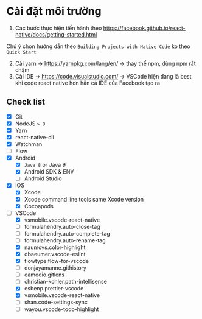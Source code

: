 # Cài đặt môi trường

1. Các bước thực hiện tiến hành theo
https://facebook.github.io/react-native/docs/getting-started.html

Chú ý chọn hướng dẫn theo  `Building Projects with Native Code` ko theo `Quick Start`

2. Cài yarn  -> https://yarnpkg.com/lang/en/ -> thay thế npm, dùng npm rất chậm
3. Cài IDE -> https://code.visualstudio.com/
-> VSCode hiện đang là best khi code react native hơn hẳn cả IDE của Facebook  tạo ra

## Check list

- [x] Git
- [x] NodeJS `> 8`
- [x] Yarn
- [x] react-native-cli
- [x] Watchman
- [ ] Flow
- [x] Android
    - [x] `Java 8` or Java 9
    - [x] Android SDK & ENV
    - [ ] Android Studio
- [x] iOS
    - [x] Xcode
    - [x] Xcode command line tools same Xcode version
    - [x] Cocoapods
- [ ] VSCode
    - [x] vsmobile.vscode-react-native
    - [ ] formulahendry.auto-close-tag
    - [ ] formulahendry.auto-complete-tag
    - [ ] formulahendry.auto-rename-tag
    - [x] naumovs.color-highlight
    - [x] dbaeumer.vscode-eslint
    - [x] flowtype.flow-for-vscode
    - [ ] donjayamanne.githistory
    - [ ] eamodio.gitlens
    - [ ] christian-kohler.path-intellisense
    - [x] esbenp.prettier-vscode
    - [x] vsmobile.vscode-react-native
    - [ ] shan.code-settings-sync
    - [ ] wayou.vscode-todo-highlight